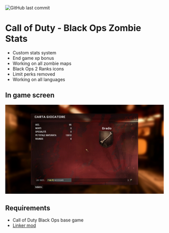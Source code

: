 ![GitHub last commit](https://img.shields.io/github/last-commit/Martos/BO1_zombie_stats)

# Call of Duty - Black Ops Zombie Stats

- Custom stats system
- End game xp bonus
- Working on all zombie maps
- Black Ops 2 Ranks icons
- Limit perks removed
- Working on all languages

## In game screen
![Alt text](/screenshots/shot0001.jpg?raw=true "Optional Title")

## Requirements
* Call of Duty Black Ops base game
* [Linker mod](https://github.com/Nukem9/LinkerMod)
